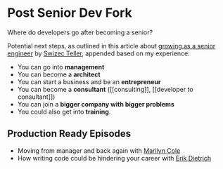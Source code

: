 # Post Senior Dev Fork
Where do developers go after becoming a senior? 

Potential next steps, as outlined in this article about [growing as a senior engineer](https://swizec.com/blog/how-to-grow-as-a-senior-engineer-or-why-i-got-a-new-job/swizec/9438) by [Swizec Teller](https://swizec.com/), appended based on my experience:
  - You can go into **management**
  - You can become a **architect**
  - You can start a business and be an **entrepreneur**
  - You can become a **consultant** ([[consulting]], [[developer to consultant]])
  - You can join a **bigger company with bigger problems**
  - You could also get into **training**.


## Production Ready Episodes
- Moving from manager and back again with [Marilyn Cole](https://www.productionreadypod.com/episodes/writing-code-wrangling-cats-from-developer-to-manager-and-back-w-marilyn-cole)
- How writing code could be hindering your career with [Erik Dietrich](https://www.productionreadypod.com/episodes/how-writing-code-is-hindering-your-career-w-erik-dietrich)
